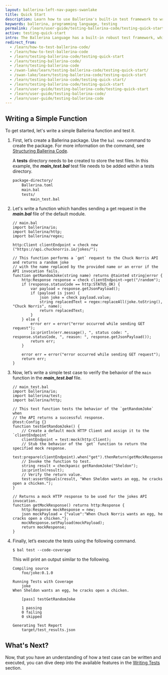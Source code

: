 ```yaml
---
layout: ballerina-left-nav-pages-swanlake
title: Quick Start
description: Learn how to use Ballerina's built-in test framework to write testable code. The test framework provides a set of building blocks to help write and run tests.
keywords: ballerina, programming language, testing
permalink: /learn/user-guide/testing-ballerina-code/testing-quick-start/
active: testing-quick-start
intro: The Ballerina Language has a built-in robust test framework, which allows you to achieve multiple levels of the test pyramid including unit testing, integration testing, and end to end testing.  It provides features such as assertions, data providers, mocking, and code coverage, which enable the programmers to write comprehensive tests.
redirect_from:
  - /learn/how-to-test-ballerina-code/
  - /learn/how-to-test-ballerina-code
  - /learn/testing-ballerina-code/testing-quick-start
  - /learn/testing-ballerina-code/
  - /learn/testing-ballerina-code
  - /swan-lake/learn/testing-ballerina-code/testing-quick-start/
  - /swan-lake/learn/testing-ballerina-code/testing-quick-start
  - /learn/testing-ballerina-code/testing-quick-start/
  - /learn/testing-ballerina-code/testing-quick-start
  - /learn/user-guide/testing-ballerina-code/testing-quick-start
  - /learn/user-guide/testing-ballerina-code/
  - /learn/user-guide/testing-ballerina-code
---
```


## Writing a Simple Function

To get started, let's write a simple Ballerina function and test it.

1. First, let’s create a Ballerina package. Use the `bal new` command to create the package.
For more information on the command, see [Structuring Ballerina Code](/learn/structuring-ballerina-code/).

    A **tests** directory needs to be created to store the test files. In this example, the ***main_test.bal*** test file needs to be
    added within a tests directory. 

    ```bash
    package-directory/
        Ballerina.toml
        main.bal
        tests/
            main_test.bal
    ```

2. Let's write a function which handles sending a get request in the ***main.bal*** file of the default module.
 
    ```ballerina
    // main.bal
    import ballerina/io;
    import ballerina/http;
    import ballerina/regex;

    http:Client clientEndpoint = check new ("https://api.chucknorris.io/jokes/");

    // This function performs a `get` request to the Chuck Norris API and returns a random joke 
    // with the name replaced by the provided name or an error if the API invocation fails.
    function getRandomJoke(string name) returns @tainted string|error {
        http:Response response = check clientEndpoint->get("/random");
        if (response.statusCode == http:STATUS_OK) {
            var payload = response.getJsonPayload();
            if (payload is json) {
                json joke = check payload.value;
                string replacedText = regex:replaceAll(joke.toString(), "Chuck Norris", name);
                return replacedText;
            }
        } else {
            error err = error("error occurred while sending GET request");
            io:println(err.message(), ", status code: ", response.statusCode, ", reason: ", response.getJsonPayload());
            return err;
        }

        error err = error("error occurred while sending GET request");
        return err;
    }
    ```

3. Now, let’s write a simple test case to verify the behavior of the `main` function in the ***main_test.bal*** file.

    ```ballerina
    // main_test.bal
    import ballerina/io;
    import ballerina/test;
    import ballerina/http;
    
    // This test function tests the behavior of the `getRandomJoke` when
    // the API returns a successful response.
    @test:Config {}
    function testGetRandomJoke() {
        // Create a default mock HTTP Client and assign it to the `clientEndpoint`
        clientEndpoint = test:mock(http:Client);
        // Stub the behavior of the `get` function to return the specified mock response.
        test:prepare(clientEndpoint).when("get").thenReturn(getMockResponse());
        // Invoke the function to test.
        string result = checkpanic getRandomJoke("Sheldon");
        io:println(result);
        // Verify the return value.   
        test:assertEquals(result, "When Sheldon wants an egg, he cracks open a chicken.");
    }
    
    // Returns a mock HTTP response to be used for the jokes API invocation.
    function getMockResponse() returns http:Response {
        http:Response mockResponse = new;
        json mockPayload = {"value":"When Chuck Norris wants an egg, he cracks open a chicken."};
        mockResponse.setPayload(mockPayload);
        return mockResponse;
    }
    ```

4. Finally, let’s execute the tests using the following command.

    `$ bal test --code-coverage`

    This will print an output similar to the following.

    ```
    Compiling source
        foo/joke:0.1.0

    Running Tests with Coverage
        joke
    When Sheldon wants an egg, he cracks open a chicken.

        [pass] testGetRandomJoke

        1 passing
        0 failing
        0 skipped

    Generating Test Report
        target/test_results.json

    ```
 
 
## What's Next?

Now, that you have an understanding of how a test case can be written and executed, you can dive deep into the available
 features in the [Writing Tests](/learn/testing-ballerina-code/writing-tests) section.

<style> #tree-expand-all , #tree-collapse-all, .cTocElements {display:none;} .cGitButtonContainer {padding-left: 40px;} </style>
